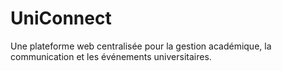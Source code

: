 # UniConnect
Une plateforme web centralisée pour la gestion académique, la communication et les événements universitaires.

